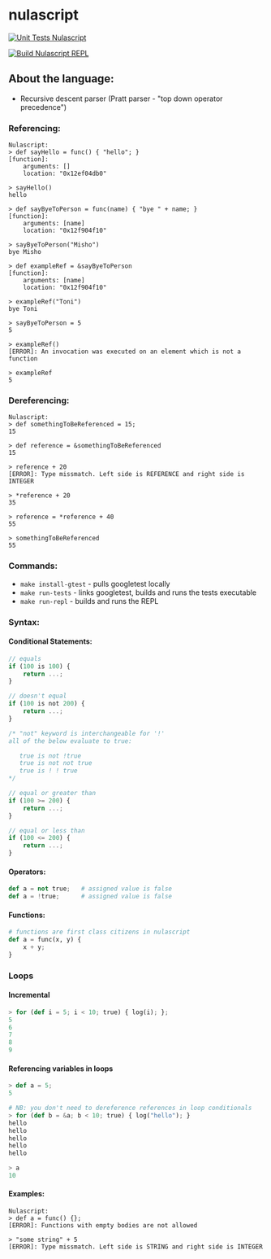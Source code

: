 # nulascript

[![Unit Tests Nulascript](https://github.com/asynchroza/nulascript/actions/workflows/unit-tests.yaml/badge.svg)](https://github.com/asynchroza/nulascript/actions/workflows/unit-tests.yaml)

[![Build Nulascript REPL](https://github.com/asynchroza/nulascript/actions/workflows/build-repl.yaml/badge.svg)](https://github.com/asynchroza/nulascript/actions/workflows/build-repl.yaml)

## About the language:
- Recursive descent parser (Pratt parser - "top down operator precedence")

### Referencing:

```
Nulascript:
> def sayHello = func() { "hello"; }  
[function]:
    arguments: []
    location: "0x12ef04db0"

> sayHello()
hello

> def sayByeToPerson = func(name) { "bye " + name; }
[function]:
    arguments: [name]
    location: "0x12f904f10"

> sayByeToPerson("Misho")
bye Misho

> def exampleRef = &sayByeToPerson
[function]:
    arguments: [name]
    location: "0x12f904f10"

> exampleRef("Toni")
bye Toni

> sayByeToPerson = 5 
5

> exampleRef()
[ERROR]: An invocation was executed on an element which is not a function

> exampleRef
5

```

### Dereferencing:

```
Nulascript:
> def somethingToBeReferenced = 15;
15

> def reference = &somethingToBeReferenced
15

> reference + 20
[ERROR]: Type missmatch. Left side is REFERENCE and right side is INTEGER

> *reference + 20
35

> reference = *reference + 40
55

> somethingToBeReferenced
55

```

### Commands:

- `make install-gtest` - pulls googletest locally
- `make run-tests` - links googletest, builds and runs the tests executable
- `make run-repl` - builds and runs the REPL

### Syntax:
#### Conditional Statements:
```javascript
// equals
if (100 is 100) {
    return ...;
} 

// doesn't equal
if (100 is not 200) {
    return ...;
}

/* "not" keyword is interchangeable for '!'
all of the below evaluate to true:

   true is not !true
   true is not not true
   true is ! ! true
*/

// equal or greater than
if (100 >= 200) {
    return ...;
}

// equal or less than
if (100 <= 200) {
    return ...;
}
```

#### Operators:
```python
def a = not true;   # assigned value is false
def a = !true;      # assigned value is false
```

#### Functions:
```python
# functions are first class citizens in nulascript
def a = func(x, y) {
    x + y;
}
```

### Loops
#### Incremental
```python
> for (def i = 5; i < 10; true) { log(i); };
5
6
7
8
9
```

#### Referencing variables in loops
```python
> def a = 5;
5

# NB: you don't need to dereference references in loop conditionals
> for (def b = &a; b < 10; true) { log("hello"); }
hello
hello
hello
hello
hello

> a
10
```

#### Examples:
```
Nulascript:
> def a = func() {};
[ERROR]: Functions with empty bodies are not allowed

> "some string" + 5
[ERROR]: Type missmatch. Left side is STRING and right side is INTEGER
```
